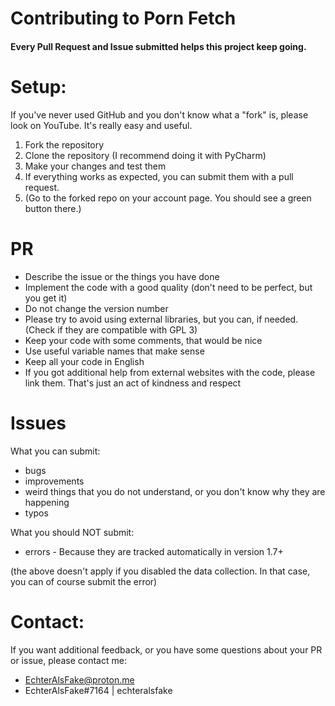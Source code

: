 # Contributing to Porn Fetch

#### Every Pull Request and Issue submitted helps this project keep going.

# Setup:

If you've never used GitHub and you don't know what a "fork" is, please look on YouTube. It's really easy and useful.

1) Fork the repository
2) Clone the repository (I recommend doing it with PyCharm)
3) Make your changes and test them
4) If everything works as expected, you can submit them with a pull request.
5) (Go to the forked repo on your account page. You should see a green button there.)


# PR

* Describe the issue or the things you have done
* Implement the code with a good quality (don't need to be perfect, but you get it)
* Do not change the version number
* Please try to avoid using external libraries, but you can, if needed. (Check if they are compatible with GPL 3)
* Keep your code with some comments, that would be nice
* Use useful variable names that make sense
* Keep all your code in English
* If you got additional help from external websites with the code, please link them. That's just an act of kindness and respect

# Issues

What you can submit:

* bugs
* improvements
* weird things that you do not understand, or you don't know why they are happening
* typos

What you should NOT submit:

* errors - Because they are tracked automatically in version 1.7+

(the above doesn't apply if you disabled the data collection. In that case, you can of course submit the error)



# Contact:

If you want additional feedback, or you have some questions about your PR or issue,
please contact me:

- EchterAlsFake@proton.me
- EchterAlsFake#7164 | echteralsfake